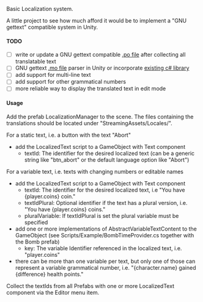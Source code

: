 ﻿Basic Localization system.

A little project to see how much afford it would be to implement a "GNU gettext" compatible system in Unity.

#### TODO
- [ ] write or update a GNU gettext compatible [.po file](https://www.gnu.org/software/gettext/manual/html_node/PO-Files.html) after collecting all translatable text
- [ ] GNU gettext [.mo file](https://www.gnu.org/software/gettext/manual/html_node/MO-Files.html) parser in Unity or incorporate [existing c# library](https://www.gnu.org/software/gettext/manual/html_node/C_0023.html)
- [ ] add support for multi-line text
- [ ] add support for other grammatical numbers
- [ ] more reliable way to display the translated text in edit mode

#### Usage
Add the prefab LocalizationManager to the scene.
The files containing the translations should be located under "StreamingAssets/Locales/".

For a static text, i.e. a button with the text "Abort"
- add the LocalizedText script to a GameObject with Text component
  - textId: The identifier for the desired localized text (can be a generic string like "btn_abort" or the default language option like "Abort")

For a variable text, i.e. texts with changing numbers or editable names 
- add the LocalizedText script to a GameObject with Text component
  - textId: The identifier for the desired localized text, i.e "You have {player.coins} coin."
  - textIdPlural: Optional identifier if the text has a plural version, i.e. "You have {player.coins} coins."
  - pluralVariable: If textIdPlural is set the plural variable must be specified
- add one or more implementations of AbstractVariableTextContent to the GameObject (see Scripts/Example/BombTimeProvider.cs together with the Bomb prefab)
  - key: The variable Identifier referenced in the localized text, i.e. "player.coins"
- there can be more than one variable per text, but only one of those can represent a variable grammatical number, i.e. "{character.name} gained {difference} health points."

Collect the textIds from all Prefabs with one or more LocalizedText component via the Editor menu item.
